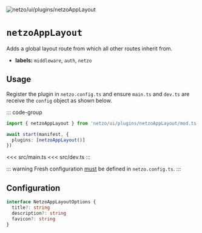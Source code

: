 <img src="https://raw.githubusercontent.com/netzo/netzo/main/assets/plugins/netzoAppLayout.svg" alt="netzo/ui/plugins/netzoAppLayout" class="mb-5 w-75px">

# `netzoAppLayout`

Adds a global layout route from which all other routes inherit from.

- **labels:** `middleware`, `auth`, `netzo`

## Usage

Register the plugin in `netzo.config.ts` and ensure `main.ts` and `dev.ts` are receive the `config` object as shown below.

::: code-group
```ts [netzo.config.ts]
import { netzoAppLayout } from 'netzo/ui/plugins/netzoAppLayout/mod.ts'

await start(manifest, {
  plugins: [netzoAppLayout()]
})
```
<<< src/main.ts
<<< src/dev.ts
:::

::: warning Fresh configuration [must](https://fresh.deno.dev/docs/concepts/ahead-of-time-builds#migrating-existing-projects-with-plugins) be defined in `netzo.config.ts`.
:::

## Configuration

```ts
interface NetzoAppLayoutOptions {
  title?: string
  description?: string
  favicon?: string
}
```
